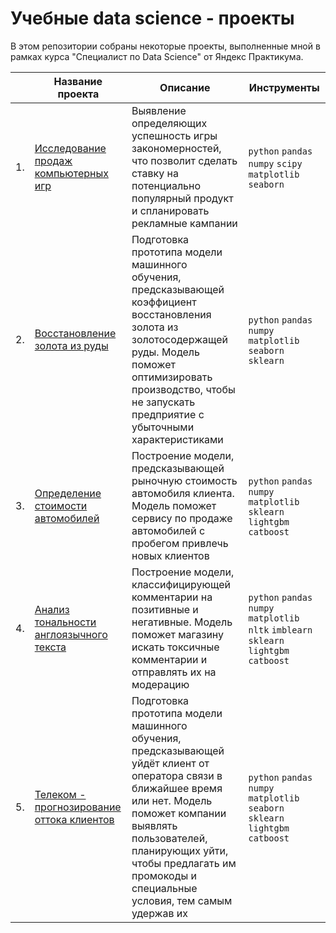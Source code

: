 # Учебные data science - проекты 

В этом репозитории собраны некоторые проекты, выполненные мной в рамках курса "Специалист по Data Science" от Яндекс Практикума.

|      | Название проекта                | Описание                                                     | Инструменты                                                         |
| ---- | ------------------------------------------------------------ | ------------------------------------------------------------ | ------------------------------------------------------------ |
| 1.   | [Исследование продаж компьютерных игр](https://github.com/apashina/data-science-yandex-praktikum/tree/main/Exploring_video_game_market) | Выявление определяющих успешность игры закономерностей, что позволит сделать ставку на потенциально популярный продукт и спланировать рекламные кампании | `python` `pandas` `numpy` `scipy` `matplotlib` `seaborn`       |
| 2.   | [Восстановление золота из руды](https://github.com/apashina/data-science-yandex-praktikum/tree/main/Recovery_of_gold_from_ore) | Подготовка прототипа модели машинного обучения, предсказывающей коэффициент восстановления золота из золотосодержащей руды. Модель поможет оптимизировать производство, чтобы не запускать предприятие с убыточными характеристиками  | `python` `pandas` `numpy` `matplotlib` `seaborn` `sklearn` |
| 3.   | [Определение стоимости автомобилей](https://github.com/apashina/data-science-yandex-praktikum/tree/main/Determining_the_cost_of_cars) | Построение модели, предсказывающей рыночную стоимость автомобиля клиента. Модель поможет сервису по продаже автомобилей с пробегом привлечь новых клиентов   | `python` `pandas` `numpy` `matplotlib`  `sklearn` `lightgbm` `catboost` |
| 4.   | [Анализ тональности англоязычного текста](https://github.com/apashina/data-science-yandex-praktikum/tree/main/Analysis_of_text_tonality) | Построение модели, классифицирующей комментарии на позитивные и негативные. Модель поможет магазину искать токсичные комментарии и отправлять их на модерацию     | `python` `pandas` `numpy` `matplotlib` `nltk` `imblearn` `sklearn` `lightgbm` `catboost` |
| 5.   | [Телеком - прогнозирование оттока клиентов](https://github.com/apashina/data-science-yandex-praktikum/tree/main/Telecom_forecasting_customer_churn) | Подготовка прототипа модели машинного обучения, предсказывающей уйдёт клиент от оператора связи в ближайшее время или нет. Модель поможет компании выявлять пользователей, планирующих уйти, чтобы предлагать им промокоды и специальные условия, тем самым удержав их            | `python` `pandas` `numpy` `matplotlib` `seaborn` `sklearn` `lightgbm` `catboost` |
